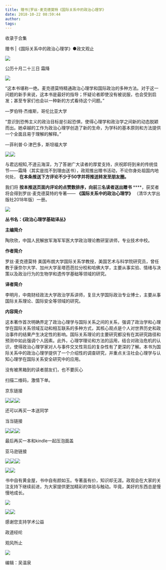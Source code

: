 ```yaml
---
title: 赠书|罗丝·麦克德莫特《国际关系中的政治心理学》
date: 2018-10-22 08:59:44
author: 
tags: 
---
```



收录于合集

  
赠书 |《国际关系中的政治心理学》●政文观止  
  
  
  
  

  

  

  

  

  

![](/images/506/2.png)

  

  

公历十月二十三日 霜降

  

  

![](/images/506/3.png)

  

  

“这本书堪称一绝。麦克德莫特精通政治心理学和国际政治的多种方法。对于这一问题的新手来说，这本书是最好的指导；怀疑论者即使没有被说服，也会受到启发；甚至专家们也会以一种新的方式看待这个问题。”

—罗伯特·杰维斯，哥伦比亚大学

  

“意识到恐怖主义的政治目标是引起恐惧，使得心理学和政治学之间新的动态脱颖而出。她卓越的工作为政治心理学创造了新的生命，为学科的基本原则和方法提供一个全面且易于理解的解释。”

—菲利普·G·津巴多，斯坦福大学

  

  

  

![](/images/506/4.png)![](/images/506/5.png)

  

与君远相知,不道云海深，为了答谢广大读者的厚爱支持，庆祝即将到来的传统佳节——霜降（其实是找不到理由送书），政观推出赠书活动，不论你身处祖国内地何处，
**在本条推送下方评论不少于50字并将推送转发至朋友圈。**  

  

我们将 **按本推送页面内评论的点赞数排序，向前三名读者送出赠书** ****，获奖者将会得到罗丝·麦克德莫特的专著—— **《国际关系中的政治心理学》**
（清华大学出版社2018年版）一册。

  

![](/images/506/6.png)

  

 **丛书名：《政治心理学基础译丛》**

  

 **主编简介**

陶欣欣，中国人民解放军海军军医大学政治理论教研室讲师，专业技术中校。

  

 **作者简介**  

罗丝·麦克德莫特
美国布朗大学国际关系学教授，美国艺术与科学院研究员，曾任教于康奈尔大学、加州大学圣塔芭芭拉分校和哈佛大学，主要从事实验、情绪与决策以及政治行为的生物学和遗传学基础等领域的研究。

**译者简介**

李明月，中南财经政法大学政治学系讲师，复旦大学国际政治专业博士，主要从事国际关系理论、国际安全等领域的研究。

  

 **内容简介**  

这本著作首次明确界定了政治心理学与国际关系之间的关系，强调了政治学和心理学在国际关系领域互动和相互联系的多种方式，其核心观点是个人对世界历史和政治事件的结果产生决定性的影响。国际关系理论的主要研究都没有在其研究路径和预测中如此强调个人因素。此外，心理学理论和方法的运用，结合对政治危机的认识，使得政治心理学家对人与事件交叉性背后的复杂性有了更深的了解。本书为国际关系中的政治心理学提供了一个介绍性的调查研究，并重点关注社会心理学与认知心理学在国际关系安全研究中的应用。

  

没有被黑箱到的读者朋友们，也不要灰心

扫描二维码，激情下单。

京东链接

![](/images/506/7.png)![](/images/506/8.png)![](/images/506/9.png)

  

还可以再买一本送同学  

当当链接

![](/images/506/10.png)![](/images/506/11.png)![](/images/506/12.png)

  

最后再买一本和kindle一起压泡面盖

亚马逊链接

![](/images/506/13.png)![](/images/506/14.png)![](/images/506/15.png)

  

  

  

![](/images/506/16.png)![](/images/506/17.png)

  

  

  

书中自有黄金屋，书中自有颜如玉。专著虽有价，知识却无涯。政观会在大家的关注支持下继续前进，为大家提供更加精彩的体验与触动。毕竟，美好的东西总是慢慢地成长。

  

![](/images/506/18.gif)

  

  

  

![](/images/506/19.png)![](/images/506/20.jpeg)

  

  

  

感谢您支持学术公益

政道经纶

观风所止

![](/images/506/21.gif)

  

  

编辑：吴温泉

